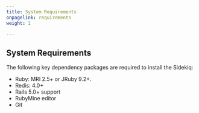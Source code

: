 ```yaml
---
title: System Requirements
onpagelink: requirements
weight: 1

---
```



System Requirements
-------------------

The following key dependency packages are required to install the Sidekiq:

*   Ruby: MRI 2.5+ or JRuby 9.2+.
*   Redis: 4.0+
*   Rails 5.0+ support
*   RubyMine editor
*   Git

